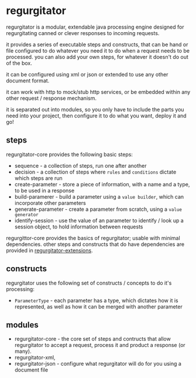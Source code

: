 regurgitator
============
regurgitator is a modular, extendable java processing engine designed for regurgitating canned or clever responses to incoming requests.

it provides a series of executable steps and constructs, that can be hand or file configured to do whatever you need it to do when a request needs to be processed.
you can also add your own steps, for whatever it doesn't do out of the box.

it can be configured using xml or json or extended to use any other document format.

it can work with http to mock/stub http services, or be embedded within any other request / response mechanism.

it is separated out into modules, so you only have to include the parts you need into your project, then configure it to do what you want, deploy it and go!

steps
-----

regurgitator-core provides the following basic steps:
- sequence - a collection of steps, run one after another
- decision - a collection of steps where ``rules`` and ``conditions`` dictate which steps are run
- create-parameter - store a piece of information, with a name and a type, to be used in a response
- build-paramerer - build a parameter using a ``value builder``, which can incorporate other parameters
- generate-parameter - create a parameter from scratch, using a ``value generator``
- identify-session - use the value of an parameter to identify / look up a session object, to hold information between requests

regurgittor-core provides the basics of regurgitator; usable with minimal dependencies. other steps and constructs that do have dependencies are provided in [regurgitator-extensions](https://github.com/talmeym/regurgitator-extensions).

constructs
----------

regurgitator uses the following set of constructs / concepts to do it's processing:
- ``ParameterType`` - each parameter has a type, which dictates how it is represented, as well as how it can be merged with another parameter


modules
-------

- regurgitator-core - the core set of steps and contructs that allow regurgitator to accept a request, process it and product a response (or many).
- regurgitator-xml,
- regurgitator-json - configure what regurgitator will do for you using a document file
